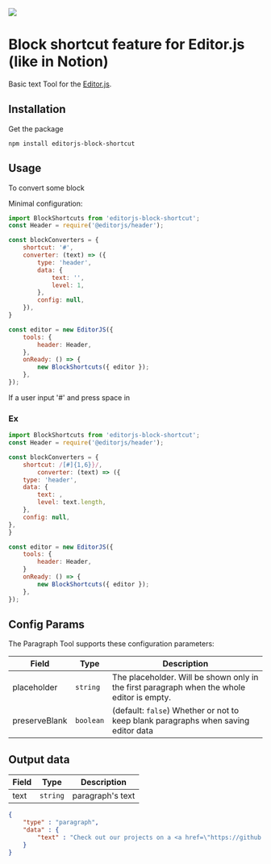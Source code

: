 ![](https://badgen.net/badge/Editor.js/v2.0/blue)

# Block shortcut feature for Editor.js (like in Notion)

Basic text Tool for the [Editor.js](https://ifmo.su/editor).

## Installation

Get the package

```shell
npm install editorjs-block-shortcut
```
## Usage

To convert some block

Minimal configuration:

```javascript
import BlockShortcuts from 'editorjs-block-shortcut';
const Header = require('@editorjs/header');

const blockConverters = {
    shortcut: '#',
    converter: (text) => ({
        type: 'header',
        data: {
            text: '',
            level: 1,
        },
        config: null,
    }),
}

const editor = new EditorJS({
    tools: {
        header: Header,
    },
    onReady: () => {
        new BlockShortcuts({ editor });
    },
});
```

If a user input '#' and press space in 

### Ex

```javascript
import BlockShortcuts from 'editorjs-block-shortcut';
const Header = require('@editorjs/header');

const blockConverters = {
    shortcut: /[#]{1,6}}/,
        converter: (text) => ({
    type: 'header',
    data: {
        text: ,
        level: text.length,
    },
    config: null,
},
}

const editor = new EditorJS({
    tools: {
        header: Header,
    }
    onReady: () => {
        new BlockShortcuts({ editor });
    },
});
```

## Config Params

The Paragraph Tool supports these configuration parameters:

| Field | Type     | Description        |
| ----- | -------- | ------------------ |
| placeholder | `string` | The placeholder. Will be shown only in the first paragraph when the whole editor is empty.  |
| preserveBlank | `boolean` | (default: `false`) Whether or not to keep blank paragraphs when saving editor data |

## Output data

| Field  | Type     | Description      |
| ------ | -------- | ---------------- |
| text   | `string` | paragraph's text |


```json
{
    "type" : "paragraph",
    "data" : {
        "text" : "Check out our projects on a <a href=\"https://github.com/codex-team\">GitHub page</a>.",
    }
}
```
